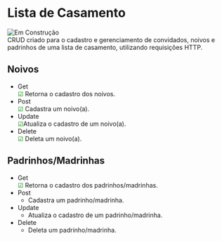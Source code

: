 # Lista de Casamento  
![Em Construção](https://img.shields.io/badge/status-em%20construção-yellow)  
CRUD criado para o cadastro e gerenciamento de convidados, noivos e padrinhos de uma lista de casamento, utilizando requisições HTTP.

## Noivos
- Get  
<span style="color: green;">☑</span> Retorna o cadastro dos noivos.
- Post  
<span style="color: green;">☑</span> Cadastra um noivo(a).
- Update  
<span style="color: green;">☑</span>Atualiza o cadastro de um noivo(a).
- Delete  
<span style="color: green;">☑</span> Deleta um noivo(a).  
## Padrinhos/Madrinhas  
- Get  
<span style="color: green;">☑</span> Retorna o cadastro dos padrinhos/madrinhas.
- Post  
  - Cadastra um padrinho/madrinha.
- Update  
  - Atualiza o cadastro de um padrinho/madrinha.
- Delete  
  - Deleta um padrinho/madrinha.
  
 
